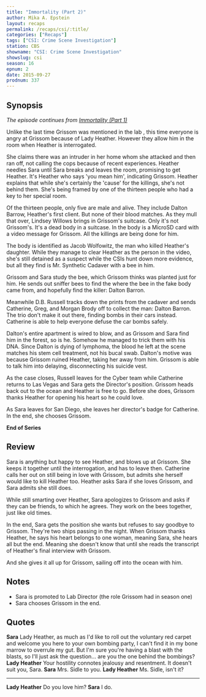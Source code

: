 ```yaml
---
title: "Immortality (Part 2)"
author: Mika A. Epstein
layout: recaps
permalink: /recaps/csi/:title/
categories: ["Recaps"]
tags: ["CSI: Crime Scene Investigation"]
station: CBS
showname: "CSI: Crime Scene Investigation"
showslug: csi
season: 16
epnum: 2
date: 2015-09-27
prodnum: 337
---
```


## Synopsis

_The episode continues from [Immortality (Part 1)](/library/recaps/csi/immortality-part-1/)_

Unlike the last time Grissom was mentioned in the lab , this time everyone is angry at Grissom because of Lady Heather. However they allow him in the room when Heather is interrogated.

She claims there was an intruder in her home whom she attacked and then ran off, not calling the cops because of recent experiences. Heather needles Sara until Sara breaks and leaves the room, promising to get Heather. It's Heather who says 'you mean him', indicating Grissom. Heather explains that while she's certainly the 'cause' for the killings, she's not behind them. She's being framed by one of the thirteen people who had a key to her special room.

Of the thirteen people, only five are male and alive. They include Dalton Barrow, Heather's first client. But none of their blood matches. As they mull that over, Lindsey Willows brings in Grissom's suitcase. Only it's not Grissom's. It's a dead body in a suitcase. In the body is a MicroSD card with a video message for Grissom. All the killings are being done for him.

The body is identified as Jacob Wolfowitz, the man who killed Heather's daughter. While they manage to clear Heather as the person in the video, she's still detained as a suspect while the CSIs hunt down more evidence, but all they find is Mr. Synthetic Cadaver with a bee in him.

Grissom and Sara study the bee, which Grissom thinks was planted just for him. He sends out sniffer bees to find the where the bee in the fake body came from, and hopefully find the killer: Dalton Barron.

Meanwhile D.B. Russell tracks down the prints from the cadaver and sends Catherine, Greg, and Morgan Brody off to collect the man: Dalton Barron. The trio don't make it out there, finding bombs in their cars instead. Catherine is able to help everyone defuse the car bombs safely.

Dalton's entire apartment is wired to blow, and as Grissom and Sara find him in the forest, so is he. Somehow he managed to trick them with his DNA. Since Dalton is dying of lymphoma, the blood he left at the scene matches his stem cell treatment, not his bucal swab. Dalton's motive was because Grissom ruined Heather, taking her away from him. Grissom is able to talk him into delaying, disconnecting his suicide vest.

As the case closes, Russell leaves for the Cyber team while Catherine returns to Las Vegas and Sara gets the Director's position. Grissom heads back out to the ocean and Heather is free to go. Before she does, Grissom thanks Heather for opening his heart so he could love.

As Sara leaves for San Diego, she leaves her director's badge for Catherine. In the end, she chooses Grissom.

**End of Series**

## Review

Sara is anything but happy to see Heather, and blows up at Grissom. She keeps it together until the interrogation, and has to leave then. Catherine calls her out on still being in love with Grissom, but admits she herself would like to kill Heather too. Heather asks Sara if she loves Grissom, and Sara admits she still does.

While still smarting over Heather, Sara apologizes to Grissom and asks if they can be friends, to which he agrees. They work on the bees together, just like old times.

In the end, Sara gets the position she wants but refuses to say goodbye to Grissom. They're two ships passing in the night. When Grissom thanks Heather, he says his heart belongs to one woman, meaning Sara, she hears all but the end. Meaning she doesn't know that until she reads the transcript of Heather's final interview with Grissom.

And she gives it all up for Grissom, sailing off into the ocean with him.

## Notes

* Sara is promoted to Lab Director (the role Grissom had in season one)
* Sara chooses Grissom in the end.

## Quotes

**Sara** Lady Heather, as much as I'd like to roll out the voluntary red carpet and welcome you here to your own bombing party, I can't find it in my bone marrow to overrule my gut. But I'm sure you're having a blast with the blasts, so I'll just ask the question... are you the one behind the bombings?
**Lady Heather** Your hostility connotes jealousy and resentment. It doesn't suit
you, Sara.
**Sara** Mrs. Sidle to you.
**Lady Heather** Ms. Sidle, isn't it?

- - -

**Lady Heather** Do you love him?
**Sara** I do.
